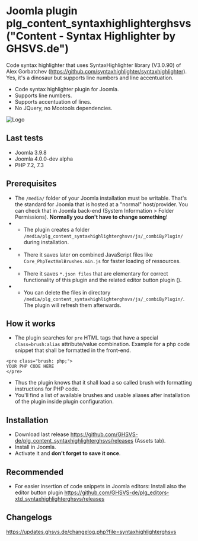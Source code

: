 # Joomla plugin plg_content_syntaxhighlighterghsvs ("Content - Syntax Highlighter by GHSVS.de")

Code syntax highlighter that uses SyntaxHighlighter library (V3.0.90) of Alex Gorbatchev (https://github.com/syntaxhighlighter/syntaxhighlighter). Yes, it's a dinosaur but supports line numbers and line accentuation.

- Code syntax highlighter plugin for Joomla.
- Supports line numbers.
- Supports accentuation of lines.
- No JQuery, no Mootools dependencies.

![Logo](__logo/PLG_CONTENT_SYNTAXHIGHLIGHTERGHSVS_450px.png?raw=true "Title")

## Last tests
- Joomla 3.9.8
- Joomla 4.0.0-dev alpha
- PHP 7.2, 7.3

## Prerequisites
- The `/media/` folder of your Joomla installation must be writable. That's the standard for Joomla that is hosted at a "normal" host/provider. You can check that in Joomla back-end (System Information > Folder Permissions). **Normally you don't have to change something**!
- - The plugin creates a folder `/media/plg_content_syntaxhighlighterghsvs/js/_combiByPlugin/` during installation.
- - There it saves later on combined JavaScript files like `Core_PhpTextXmlBrushes.min.js` for faster loading of ressources.
- - There it saves `*.json files` that are elementary for correct functionality of this plugin and the related editor button plugin ().
- - You can delete the files in directory `/media/plg_content_syntaxhighlighterghsvs/js/_combiByPlugin/`. The plugin will refresh them afterwards.

## How it works
- The plugin searches for `pre` HTML tags that have a special `class=brush:alias` attribute/value combination. Example for a php code snippet that shall be formatted in the front-end.

```
<pre class="brush: php;">
YOUR PHP CODE HERE
</pre>
```

- Thus the plugin knows that it shall load a so called brush with formatting instructions for PHP code.
- You'll find a list of available brushes and usable aliases after installation of the plugin inside plugin configuration.

## Installation
- Download last release https://github.com/GHSVS-de/plg_content_syntaxhighlighterghsvs/releases (Assets tab).
- Install in Joomla.
- Activate it and **don't forget to save it once**.

## Recommended
- For easier insertion of code snippets in Joomla editors: Install also the editor button plugin https://github.com/GHSVS-de/plg_editors-xtd_syntaxhighlighterghsvs/releases

## Changelogs
https://updates.ghsvs.de/changelog.php?file=syntaxhighlighterghsvs
